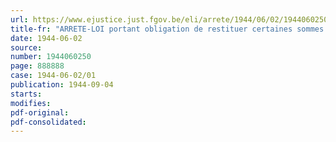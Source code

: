 ```yaml
---
url: https://www.ejustice.just.fgov.be/eli/arrete/1944/06/02/1944060250/justel
title-fr: "ARRETE-LOI portant obligation de restituer certaines sommes ou valeurs et instituant un séquestre des biens des personnes obligées à cette restitution"
date: 1944-06-02
source:
number: 1944060250
page: 888888
case: 1944-06-02/01
publication: 1944-09-04
starts:
modifies:
pdf-original:
pdf-consolidated:
---
```


